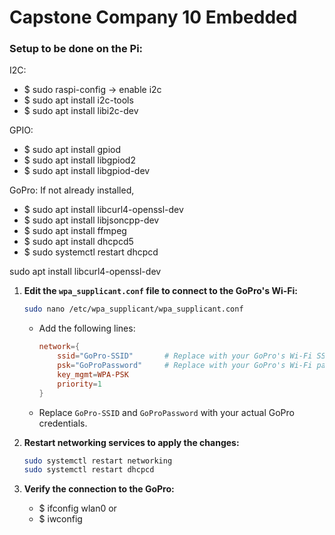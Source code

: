 # Capstone Company 10 Embedded
### Setup to be done on the Pi:
I2C:
- $ sudo raspi-config -> enable i2c
- $ sudo apt install i2c-tools
- $ sudo apt install libi2c-dev

GPIO:
- $ sudo apt install gpiod
- $ sudo apt install libgpiod2
- $ sudo apt install libgpiod-dev

GoPro:
If not already installed,
- $ sudo apt install libcurl4-openssl-dev
- $ sudo apt install libjsoncpp-dev
- $ sudo apt install ffmpeg
- $ sudo apt install dhcpcd5
- $ sudo systemctl restart dhcpcd

sudo apt install libcurl4-openssl-dev
1. **Edit the `wpa_supplicant.conf` file to connect to the GoPro's Wi-Fi:**
   ```bash
   sudo nano /etc/wpa_supplicant/wpa_supplicant.conf
   ```
   - Add the following lines:
     ```conf
     network={
         ssid="GoPro-SSID"       # Replace with your GoPro's Wi-Fi SSID
         psk="GoProPassword"     # Replace with your GoPro's Wi-Fi password
         key_mgmt=WPA-PSK
         priority=1
     }
     ```
   - Replace `GoPro-SSID` and `GoProPassword` with your actual GoPro credentials.

2. **Restart networking services to apply the changes:**
   ```bash
   sudo systemctl restart networking
   sudo systemctl restart dhcpcd
   ```

3. **Verify the connection to the GoPro:**
   - $ ifconfig wlan0
   or
   - $ iwconfig